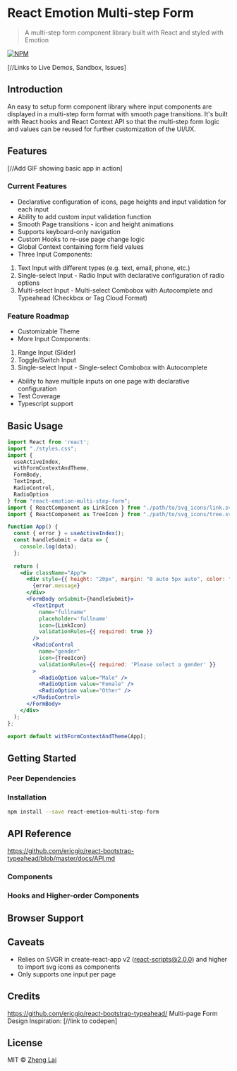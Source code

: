 # React Emotion Multi-step Form

> A multi-step form component library built with React and styled with Emotion

[![NPM](https://img.shields.io/npm/v/react-emotion-multi-step-form.svg)](https://www.npmjs.com/package/react-emotion-multi-step-form)

[//Links to Live Demos, Sandbox, Issues]

## Introduction
An easy to setup form component library where input components are displayed in a multi-step form format with smooth page transitions. It's built with React hooks and React Context API so that the multi-step form logic and values can be reused for further customization of the UI/UX.

## Features
[//Add GIF showing basic app in action]

### Current Features
* Declarative configuration of icons, page heights and input validation for each input
* Ability to add custom input validation function
* Smooth Page transitions - icon and height animations
* Supports keyboard-only navigation
* Custom Hooks to re-use page change logic
* Global Context containing form field values
* Three Input Components:
 1. Text Input with different types (e.g. text, email, phone, etc.)
 2. Single-select Input - Radio Input with declarative configuration of radio options
 3. Multi-select Input - Multi-select Combobox with Autocomplete and Typeahead (Checkbox or Tag Cloud Format)

### Feature Roadmap
* Customizable Theme
* More Input Components:
 1. Range Input (Slider)
 2. Toggle/Switch Input
 3. Single-select Input - Single-select Combobox with Autocomplete
* Ability to have multiple inputs on one page with declarative configuration
* Test Coverage
* Typescript support

## Basic Usage

```jsx
import React from 'react';
import "./styles.css";
import { 
  useActiveIndex, 
  withFormContextAndTheme, 
  FormBody, 
  TextInput, 
  RadioControl, 
  RadioOption 
} from "react-emotion-multi-step-form";
import { ReactComponent as LinkIcon } from "./path/to/svg_icons/link.svg";
import { ReactComponent as TreeIcon } from "./path/to/svg_icons/tree.svg";

function App() {
  const { error } = useActiveIndex();
  const handleSubmit = data => {
    console.log(data);
  };
  
  return (
    <div className="App">
      <div style={{ height: "20px", margin: "0 auto 5px auto", color: "red" }}>
        {error.message}
      </div>
      <FormBody onSubmit={handleSubmit}>
        <TextInput
          name="fullname"
          placeholder='fullname'
          icon={LinkIcon}
          validationRules={{ required: true }}
        />
        <RadioControl
          name="gender"
          icon={TreeIcon}
          validationRules={{ required: 'Please select a gender' }}
        >
          <RadioOption value="Male" />
          <RadioOption value="Female" />
          <RadioOption value="Other" />
        </RadioControl>
      </FormBody>
    </div>
  );
};

export default withFormContextAndTheme(App);
```

## Getting Started

### Peer Dependencies

### Installation

```bash
npm install --save react-emotion-multi-step-form
```

## API Reference
https://github.com/ericgio/react-bootstrap-typeahead/blob/master/docs/API.md

### Components

### Hooks and Higher-order Components

## Browser Support

## Caveats
* Relies on SVGR in create-react-app v2 (react-scripts@2.0.0) and higher to import svg icons as components
* Only supports one input per page

## Credits
https://github.com/ericgio/react-bootstrap-typeahead/
 Multi-page Form Design Inspiration: [//link to codepen]

## License

MIT © [Zheng Lai](https://github.com/z2lai)
